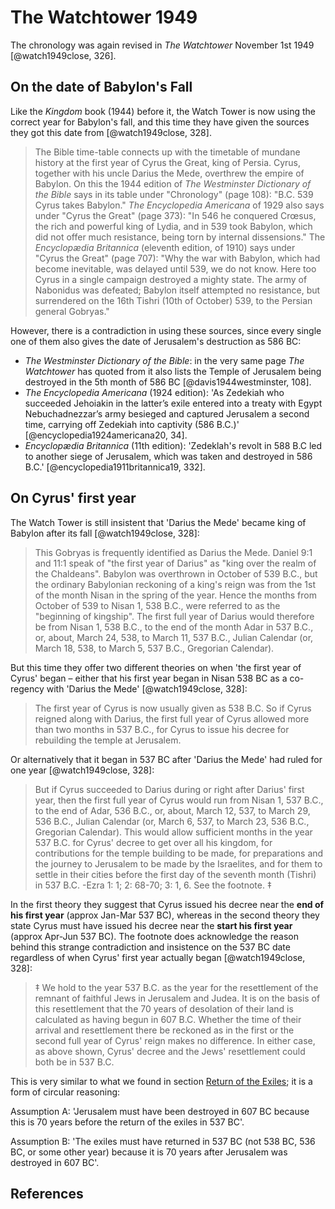 # The Watchtower 1949

The chronology was again revised in _The Watchtower_ November 1st 1949 [@watch1949close, 326].

## On the date of Babylon's Fall

Like the _Kingdom_ book (1944) before it, the Watch Tower is now using the correct year for Babylon's fall, and this
time they have given the sources they got this date from [@watch1949close, 328].

> The Bible time-table connects up with the timetable of mundane history at the first year of Cyrus the Great, king of
> Persia. Cyrus, together with his uncle Darius the Mede, overthrew the empire of Babylon. On this the 1944 edition of
> _The Westminster Dictionary of the Bible_ says in its table under "Chronology" (page 108): "B.C. 539 Cyrus takes
> Babylon." _The Encyclopedia Americana_ of 1929 also says under "Cyrus the Great" (page 373): "In 546 he conquered
> Crœsus, the rich and powerful king of Lydia, and in 539 took Babylon, which did not offer much resistance, being torn
> by internal dissensions." The _Encyclopædia Britannica_ (eleventh edition, of 1910) says under "Cyrus the Great" (page
> 707): "Why the war with Babylon, which had become inevitable, was delayed until 539, we do not know. Here too Cyrus in
> a single campaign destroyed a mighty state. The army of Nabonidus was defeated; Babylon itself attempted no
> resistance, but surrendered on the 16th Tishri (10th of October) 539, to the Persian general Gobryas."

However, there is a contradiction in using these sources, since every single one of them also gives the date of
Jerusalem's destruction as 586 BC:

- _The Westminster Dictionary of the Bible_: in the very same page _The Watchtower_ has quoted from it also lists the
  Temple of Jerusalem being destroyed in the 5th month of 586 BC [@davis1944westminster, 108].
- _The Encyclopedia Americana_ (1924 edition): 'As Zedekiah who succeeded Jehoiakin in the latter’s exile entered into a
  treaty with Egypt Nebuchadnezzar’s army besieged and captured Jerusalem a second time, carrying off Zedekiah into
  captivity (586 B.C.)' [@encyclopedia1924americana20, 34].
- _Encyclopædia Britannica_ (11th edition): 'Zedeklah's revolt in 588 B.C led to another siege of Jerusalem, which was
  taken and destroyed in 586 B.C.' [@encyclopedia1911britannica19, 332].

## On Cyrus' first year

The Watch Tower is still insistent that 'Darius the Mede' became king of Babylon after its fall [@watch1949close, 328]:

> This Gobryas is frequently identified as Darius the Mede. Daniel 9:1 and 11:1 speak of "the first year of Darius" as
> "king over the realm of the Chaldeans". Babylon was overthrown in October of 539 B.C., but the ordinary Babylonian
> reckoning of a king's reign was from the 1st of the month Nisan in the spring of the year. Hence the months from
> October of 539 to Nisan 1, 538 B.C., were referred to as the "beginning of kingship". The first full year of Darius
> would therefore be from Nisan 1, 538 B.C., to the end of the month Adar in 537 B.C., or, about, March 24, 538, to
> March 11, 537 B.C., Julian Calendar (or, March 18, 538, to March 5, 537 B.C., Gregorian Calendar).

But this time they offer two different theories on when 'the first year of Cyrus' began – either that his first year
began in Nisan 538 BC as a co-regency with 'Darius the Mede' [@watch1949close, 328]:

> The first year of Cyrus is now usually given as 538 B.C. So if Cyrus reigned along with Darius, the first full year of
> Cyrus allowed more than two months in 537 B.C., for Cyrus to issue his decree for rebuilding the temple at Jerusalem.

Or alternatively that it began in 537 BC after 'Darius the Mede' had ruled for one year [@watch1949close, 328]:

> But if Cyrus succeeded to Darius during or right after Darius' first year, then the first full year of Cyrus would run
> from Nisan 1, 537 B.C., to the end of Adar, 536 B.C., or, about, March 12, 537, to March 29, 536 B.C., Julian Calendar
> (or, March 6, 537, to March 23, 536 B.C., Gregorian Calendar). This would allow sufficient months in the year 537 B.C.
> for Cyrus' decree to get over all his kingdom, for contributions for the temple building to be made, for preparations
> and the journey to Jerusalem to be made by the Israelites, and for them to settle in their cities before the first day
> of the seventh month (Tishri) in 537 B.C. -Ezra 1: 1; 2: 68-70; 3: 1, 6. See the footnote. ‡

In the first theory they suggest that Cyrus issued his decree near the **end of his first year** (approx Jan-Mar 537
BC), whereas in the second theory they state Cyrus must have issued his decree near the **start his first year** (approx
Apr-Jun 537 BC). The footnote does acknowledge the reason behind this strange contradiction and insistence on the 537 BC
date regardless of when Cyrus' first year actually began [@watch1949close, 328]:

> ‡ We hold to the year 537 B.C. as the year for the resettlement of the remnant of faithful Jews in Jerusalem and
> Judea. It is on the basis of this resettlement that the 70 years of desolation of their land is calculated as having
> begun in 607 B.C. Whether the time of their arrival and resettlement there be reckoned as in the first or the second
> full year of Cyrus' reign makes no difference. In either case, as above shown, Cyrus' decree and the Jews'
> resettlement could both be in 537 B.C.

This is very similar to what we found in section [Return of the Exiles](../70_years/return.md#issues); it is a form of
circular reasoning:

Assumption A: 'Jerusalem must have been destroyed in 607 BC because this is 70 years before the return of the exiles in
537 BC'.

Assumption B: 'The exiles must have returned in 537 BC (not 538 BC, 536 BC, or some other year) because it is 70 years
after Jerusalem was destroyed in 607 BC'.

## References

